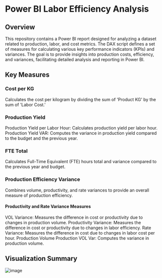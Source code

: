 # Power BI Labor Efficiency Analysis
## Overview
This repository contains a Power BI report designed for analyzing a dataset related to production, labor, and cost metrics. The DAX script defines a set of measures for calculating various key performance indicators (KPIs) and variances. The goal is to provide insights into production costs, efficiency, and variances, facilitating detailed analysis and reporting in Power BI.

## Key Measures
### Cost per KG
Calculates the cost per kilogram by dividing the sum of 'Product KG' by the sum of 'Labor Cost.'

### Production Yield
Production Yield per Labor Hour: Calculates production yield per labor hour.
Production Yield VAR: Computes the variance in production yield compared to the budget and the previous year.

### FTE Total
Calculates Full-Time Equivalent (FTE) hours total and variance compared to the previous year and budget.

### Production Efficiency Variance
Combines volume, productivity, and rate variances to provide an overall measure of production efficiency.

#### Productivity and Rate Variance Measures
VOL Variance: Measures the difference in cost or productivity due to changes in production volume.
Productivity Variance: Measures the difference in cost or productivity due to changes in labor efficiency.
Rate Variance: Measures the difference in cost due to changes in labor cost per hour.
Production Volume
Production VOL Var: Computes the variance in production volume.

## Visualization Summary

![image](https://github.com/orieasterly/portfolio/assets/142043678/41cecc27-4fe2-4907-9df4-984af0cbc228)
